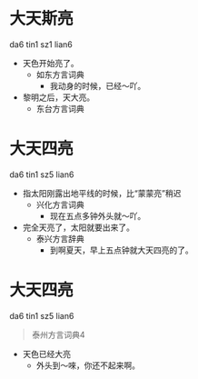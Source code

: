 # 大天斯亮
da6 tin1 sz1 lian6
+ 天色开始亮了。
  * 如东方言词典
    - 我动身的时候，已经～吖。
+ 黎明之后，天大亮。
  * 东台方言词典

# 大天四亮
da6 tin1 sz5 lian6
+ 指太阳刚露出地平线的时候，比“蒙蒙亮”稍迟
  * 兴化方言词典
    - 现在五点多钟外头就～吖。
+ 完全天亮了，太阳就要出来了。
  * 泰兴方言辞典
    - 到啊夏天，早上五点钟就大天四亮的了。
<!--
TODO 读音未核实
-->

# 大天四亮
da6 tin1 sz5 lian6
> 泰州方言词典4
- 天色已经大亮
  - 外头到～唻，你还不起来啊。
